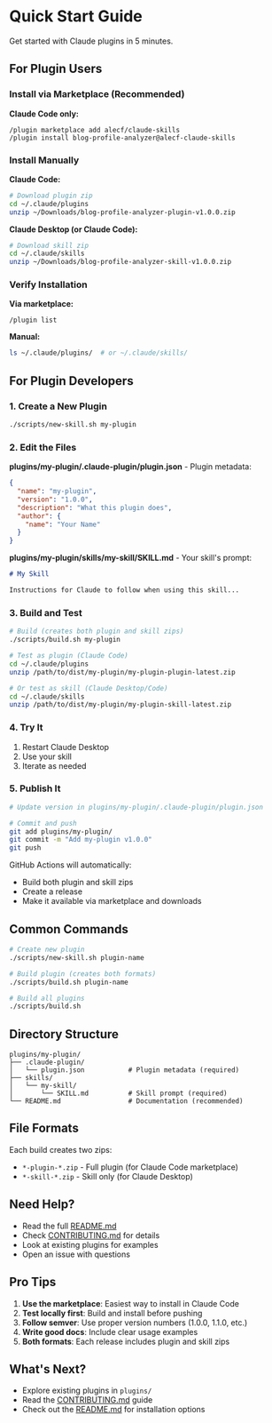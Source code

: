 # Quick Start Guide

Get started with Claude plugins in 5 minutes.

## For Plugin Users

### Install via Marketplace (Recommended)

**Claude Code only:**

```
/plugin marketplace add alecf/claude-skills
/plugin install blog-profile-analyzer@alecf-claude-skills
```

### Install Manually

**Claude Code:**
```bash
# Download plugin zip
cd ~/.claude/plugins
unzip ~/Downloads/blog-profile-analyzer-plugin-v1.0.0.zip
```

**Claude Desktop (or Claude Code):**
```bash
# Download skill zip
cd ~/.claude/skills
unzip ~/Downloads/blog-profile-analyzer-skill-v1.0.0.zip
```

### Verify Installation

**Via marketplace:**
```
/plugin list
```

**Manual:**
```bash
ls ~/.claude/plugins/  # or ~/.claude/skills/
```

## For Plugin Developers

### 1. Create a New Plugin

```bash
./scripts/new-skill.sh my-plugin
```

### 2. Edit the Files

**plugins/my-plugin/.claude-plugin/plugin.json** - Plugin metadata:
```json
{
  "name": "my-plugin",
  "version": "1.0.0",
  "description": "What this plugin does",
  "author": {
    "name": "Your Name"
  }
}
```

**plugins/my-plugin/skills/my-skill/SKILL.md** - Your skill's prompt:
```markdown
# My Skill

Instructions for Claude to follow when using this skill...
```

### 3. Build and Test

```bash
# Build (creates both plugin and skill zips)
./scripts/build.sh my-plugin

# Test as plugin (Claude Code)
cd ~/.claude/plugins
unzip /path/to/dist/my-plugin/my-plugin-plugin-latest.zip

# Or test as skill (Claude Desktop/Code)
cd ~/.claude/skills
unzip /path/to/dist/my-plugin/my-plugin-skill-latest.zip
```

### 4. Try It

1. Restart Claude Desktop
2. Use your skill
3. Iterate as needed

### 5. Publish It

```bash
# Update version in plugins/my-plugin/.claude-plugin/plugin.json

# Commit and push
git add plugins/my-plugin/
git commit -m "Add my-plugin v1.0.0"
git push
```

GitHub Actions will automatically:
- Build both plugin and skill zips
- Create a release
- Make it available via marketplace and downloads

## Common Commands

```bash
# Create new plugin
./scripts/new-skill.sh plugin-name

# Build plugin (creates both formats)
./scripts/build.sh plugin-name

# Build all plugins
./scripts/build.sh
```

## Directory Structure

```
plugins/my-plugin/
├── .claude-plugin/
│   └── plugin.json           # Plugin metadata (required)
├── skills/
│   └── my-skill/
│       └── SKILL.md          # Skill prompt (required)
└── README.md                 # Documentation (recommended)
```

## File Formats

Each build creates two zips:
- `*-plugin-*.zip` - Full plugin (for Claude Code marketplace)
- `*-skill-*.zip` - Skill only (for Claude Desktop)

## Need Help?

- Read the full [README.md](README.md)
- Check [CONTRIBUTING.md](CONTRIBUTING.md) for details
- Look at existing plugins for examples
- Open an issue with questions

## Pro Tips

1. **Use the marketplace**: Easiest way to install in Claude Code
2. **Test locally first**: Build and install before pushing
3. **Follow semver**: Use proper version numbers (1.0.0, 1.1.0, etc.)
4. **Write good docs**: Include clear usage examples
5. **Both formats**: Each release includes plugin and skill zips

## What's Next?

- Explore existing plugins in `plugins/`
- Read the [CONTRIBUTING.md](CONTRIBUTING.md) guide
- Check out the [README.md](README.md) for installation options
